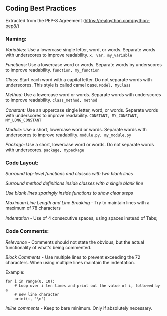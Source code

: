 ## Coding Best Practices

Extracted from the PEP-8 Agreement (https://realpython.com/python-pep8/)

### Naming:

*Variables:*
Use a lowercase single letter, word, or words. Separate words with underscores to improve readability.
`x, var, my_variable`

*Functions:*
Use a lowercase word or words. Separate words by underscores to improve readability.
`function, my_function`

*Class:*
Start each word with a capital letter. Do not separate words with underscores. This style is called camel case.	
`Model, MyClass`

*Method:*
Use a lowercase word or words. Separate words with underscores to improve readability.
`class_method, method`

*Constant:*
Use an uppercase single letter, word, or words. Separate words with underscores to improve readability.
`CONSTANT, MY_CONSTANT, MY_LONG_CONSTANT`

*Module:*
Use a short, lowercase word or words. Separate words with underscores to improve readability.
`module.py, my_module.py`

*Package:* Use a short, lowercase word or words. Do not separate words with underscores.
`package, mypackage`
		
		
### Code Layout:

*Surround top-level functions and classes with two blank lines*

*Surround method definitions inside classes with a single blank line*

*Use blank lines sparingly inside functions to show clear steps*

*Maximum Line Length and Line Breaking* - Try to maintain lines with a maximum of 78 characters

*Indentation* - Use of 4 consecutive spaces, using spaces instead of Tabs;


### Code Comments:

*Relevance* - Comments should not state the obvious, but the actual functionality of what's being commented. 

*Block Comments* - Use multiple lines to prevent exceeding the 72 characters. When using multiple lines maintain the indentation.

Example:

```
for i in range(0, 10):
    # Loop over i ten times and print out the value of i, followed by a
    # new line character
    print(i, '\n') 
```

*Inline comments* - Keep to bare minimum. Only if absolutely necessary.

